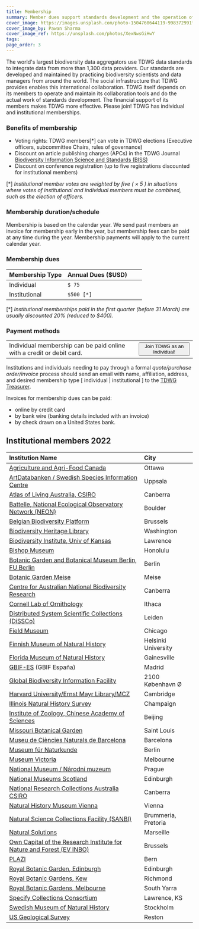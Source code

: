 ```yaml
---
title: Membership
summary: Member dues support standards development and the operation of our collaboration platforms.
cover_image: https://images.unsplash.com/photo-1504760644119-998372991f7c
cover_image_by: Pawan Sharma
cover_image_ref: https://unsplash.com/photos/XexNwsGiHwY
tags: 
page_order: 3
---
```


The world's largest biodiversity data aggregators use TDWG data standards to integrate data from more than 1,300 data providers. Our standards are developed and maintained by practicing biodiversity scientists and data managers from around the world. The social infrastructure that TDWG provides enables this international collaboration. TDWG itself depends on its members to operate and maintain its collaboration tools and do the actual work of standards development. The financial support of its members makes TDWG more effective. Please join! TDWG has individual and institutional memberships. 

### Benefits of membership

* Voting rights:  TDWG members\[\*\] can vote in TDWG elections (Executive officers, subcommittee Chairs, rules of governance)
* Discount on article publishing charges (APCs) in the TDWG Journal [Biodiversity Information Science and Standards (BISS)](../../journal/)
* Discount on conference registration (up to five registrations discounted for institutional members)

\[\*\] _Institutional member votes are weighted by five ( &times; 5 ) in situations where votes of institutional and individual members must be combined, such as the election of officers._

### Membership duration/schedule

Membership is based on the calendar year.  We send past members an invoice for membership early in the year, but membership fees can be paid at any time during the year. Membership payments will apply to the current calendar year.

### Membership dues 

| Membership Type | Annual Dues ($USD) |   |   |
| :--- | :--- | :--- | --- |
| Individual | `$ 75  `|   |   |
| Institutional  | `$500 [*]` |   |   |

 \[\*\] _Institutional memberships paid in the first quarter (before 31 March) are usually discounted 20% (reduced to $400)._ 

### Payment methods

<table>
 <tr>
  <td>Individual membership can be paid online with a credit or debit card. </td>
  <td><button onclick="window.location.href='https://zohosecurepay.com/checkout/wc9vqum-8am1lyxy1fswt/Individual-TDWG-Membership'" class="btn btn-secondary">Join TDWG as an Individual!</button></td>
  </tr>
 </table>

Institutions and individuals needing to pay through a formal _quote/purchase order/invoice_ process should send an email with name, affiliation, address, and desired membership type \[ individual | institutional \] to the [TDWG Treasurer](mailto:treasurer@tdwg.org?subject=Membership%20request). 

Invoices for membership dues can be paid:

* online by credit card  
* by bank wire (banking details included with an invoice)
* by check drawn on a United States bank. 


## Institutional members 2022

| Institution Name | City |
| :--- | :--- |
| [Agriculture and Agri-Food Canada](http://www.agr.gc.ca/) |   Ottawa |
| [ArtDatabanken / Swedish Species Information Centre](https://www.artdatabanken.se/en/?menu=open) |  Uppsala |
| [Atlas of Living Australia, CSIRO](https://www.ala.org.au/) |  Canberra |  
| [Battelle, National Ecological Observatory Network (NEON)](https://www.neonscience.org/) |  Boulder |  
| [Belgian Biodiversity Platform](https://www.biodiversity.be/) |   Brussels |  
| [Biodiversity Heritage Library](https://www.biodiversitylibrary.org/) |  Washington |  
| [Biodiversity Institute, Univ of Kansas](https://biodiversity.ku.edu/) |  Lawrence |  
| [Bishop Museum](https://www.bishopmuseum.org/) |  Honolulu |  
| [Botanic Garden and Botanical Museum Berlin, FU Berlin](https://www.bgbm.org/) |  Berlin |  
| [Botanic Garden Meise](https://www.plantentuinmeise.be/en/home/) |  Meise |  
| [Centre for Australian National Biodiversity Research](https://www.cpbr.gov.au/cpbr/) |  Canberra |  
| [Cornell Lab of Ornithology](https://www.birds.cornell.edu/home/) |  Ithaca |  
| [Distributed System Scientific Collections (DiSSCo)](https://www.dissco.eu/) |  Leiden |  
| [Field Museum](https://www.fieldmuseum.org/) |  Chicago |  
| [Finnish Museum of Natural History](https://www.luomus.fi/en) |  Helsinki University |  
| [Florida Museum of Natural History](https://www.floridamuseum.ufl.edu/) |  Gainesville |  
| [GBIF-ES](https://datos.gbif.es/) (GBIF España) |  Madrid |  
| [Global Biodiversity Information Facility](https://www.gbif.org) |  2100 København Ø |  
| [Harvard University/Ernst Mayr Library/MCZ](https://library.mcz.harvard.edu/) |  Cambridge |  
| [Illinois Natural History Survey](https://www.inhs.illinois.edu/) |  Champaign |  
| [Institute of Zoology, Chinese Academy of Sciences](http://english.ioz.cas.cn/) |  Beijing |  
| [Missouri Botanical Garden](https://www.missouribotanicalgarden.org/) |  Saint Louis |  
| [Museu de Ciències Naturals de Barcelona](https://museuciencies.cat/en/) |  Barcelona |  
| [Museum für Naturkunde](https://www.museumfuernaturkunde.berlin/en) |  Berlin |  
| [Museum Victoria](https://museumsvictoria.com.au/)  | Melbourne
| [National Museum / Národní muzeum](https://www.nm.cz/en) |  Prague |  
| [National Museums Scotland](https://www.nms.ac.uk/) |  Edinburgh |  
| [National Research Collections Australia CSIRO](https://www.csiro.au/en/Showcase/NRCA) |  Canberra |  
| [Natural History Museum Vienna](https://www.nhm-wien.ac.at/en) |  Vienna |  
| [Natural Science Collections Facility (SANBI)](https://www.sanbi.org/) |  Brummeria, Pretoria |  
| [Natural Solutions](https://www.natural-solutions.eu/) |  Marseille |  
| [Own Capital of the Research Institute for Nature and Forest (EV INBO)](https://www.inbo.be/en) |  Brussels |  
| [PLAZI](http://plazi.org/) | Bern |
| [Royal Botanic Garden, Edinburgh](https://www.rbge.org.uk/) |  Edinburgh |  
| [Royal Botanic Gardens, Kew](https://www.kew.org/) |  Richmond |  
| [Royal Botanic Gardens, Melbourne](https://www.rbg.vic.gov.au/) |  South Yarra |  
| [Specify Collections Consortium](https://www.specifysoftware.org/membership-levels/) |  Lawrence, KS |
| [Swedish Museum of Natural History](https://www.nrm.se/en/forskningochsamlingar/samlingar.179.html) |  Stockholm |  
| [US Geological Survey](https://www.usgs.gov/) |  Reston |  

